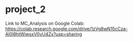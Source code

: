 # project_2

Link to MC_Analysis on Google Colab: https://colab.research.google.com/drive/1zVg8wN15cCza-Al0l8htWiwsxV0yU4Zx?usp=sharing